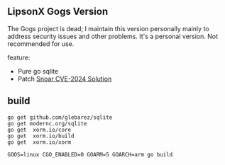 ## LipsonX Gogs Version
The Gogs project is dead; I maintain this version personally mainly to address security issues and other problems. It's a personal version. Not recommended for use.

feature:
- Pure go sqlite
- Patch [Snoar CVE-2024 Solution](https://www.sonarsource.com/blog/securing-developer-tools-unpatched-code-vulnerabilities-in-gogs-1/)


## build
```
go get github.com/glebarez/sqlite
go get modernc.org/sqlite
go get  xorm.io/core
go get  xorm.io/build
go get  xorm.io/xorm

GOOS=linux CGO_ENABLED=0 GOARM=5 GOARCH=arm go build
```
